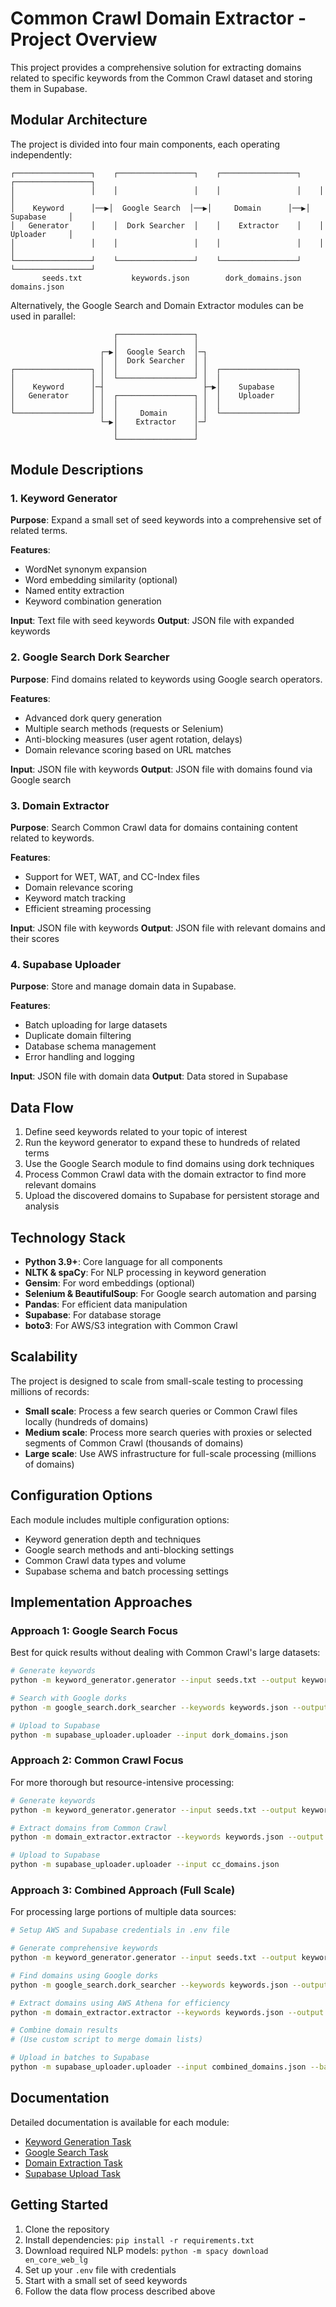 # Common Crawl Domain Extractor - Project Overview

This project provides a comprehensive solution for extracting domains related to specific keywords from the Common Crawl dataset and storing them in Supabase.

## Modular Architecture

The project is divided into four main components, each operating independently:

```
┌─────────────────┐    ┌─────────────────┐    ┌─────────────────┐    ┌─────────────────┐
│                 │    │                 │    │                 │    │                 │
│    Keyword      │──▶│  Google Search  │──▶│     Domain      │──▶│    Supabase     │
│   Generator     │    │  Dork Searcher  │    │    Extractor    │    │    Uploader     │
│                 │    │                 │    │                 │    │                 │
└─────────────────┘    └─────────────────┘    └─────────────────┘    └─────────────────┘
       seeds.txt           keywords.json        dork_domains.json       domains.json
```

Alternatively, the Google Search and Domain Extractor modules can be used in parallel:

```
                       ┌─────────────────┐
                       │                 │
                    ┌─▶│  Google Search  │─┐
                    │  │  Dork Searcher  │ │
┌─────────────────┐ │  │                 │ │  ┌─────────────────┐
│                 │ │  └─────────────────┘ │  │                 │
│    Keyword      │─┤                      ├─▶│    Supabase     │
│   Generator     │ │  ┌─────────────────┐ │  │    Uploader     │
│                 │ │  │                 │ │  │                 │
└─────────────────┘ │  │     Domain      │ │  └─────────────────┘
                    └─▶│    Extractor    │─┘
                       │                 │
                       └─────────────────┘
```

## Module Descriptions

### 1. Keyword Generator

**Purpose**: Expand a small set of seed keywords into a comprehensive set of related terms.

**Features**:
- WordNet synonym expansion
- Word embedding similarity (optional)
- Named entity extraction
- Keyword combination generation

**Input**: Text file with seed keywords
**Output**: JSON file with expanded keywords

### 2. Google Search Dork Searcher

**Purpose**: Find domains related to keywords using Google search operators.

**Features**:
- Advanced dork query generation
- Multiple search methods (requests or Selenium)
- Anti-blocking measures (user agent rotation, delays)
- Domain relevance scoring based on URL matches

**Input**: JSON file with keywords
**Output**: JSON file with domains found via Google search

### 3. Domain Extractor

**Purpose**: Search Common Crawl data for domains containing content related to keywords.

**Features**:
- Support for WET, WAT, and CC-Index files
- Domain relevance scoring
- Keyword match tracking
- Efficient streaming processing

**Input**: JSON file with keywords
**Output**: JSON file with relevant domains and their scores

### 4. Supabase Uploader

**Purpose**: Store and manage domain data in Supabase.

**Features**:
- Batch uploading for large datasets
- Duplicate domain filtering
- Database schema management
- Error handling and logging

**Input**: JSON file with domain data
**Output**: Data stored in Supabase

## Data Flow

1. Define seed keywords related to your topic of interest
2. Run the keyword generator to expand these to hundreds of related terms
3. Use the Google Search module to find domains using dork techniques
4. Process Common Crawl data with the domain extractor to find more relevant domains
5. Upload the discovered domains to Supabase for persistent storage and analysis

## Technology Stack

- **Python 3.9+**: Core language for all components
- **NLTK & spaCy**: For NLP processing in keyword generation
- **Gensim**: For word embeddings (optional)
- **Selenium & BeautifulSoup**: For Google search automation and parsing
- **Pandas**: For efficient data manipulation
- **Supabase**: For database storage
- **boto3**: For AWS/S3 integration with Common Crawl

## Scalability

The project is designed to scale from small-scale testing to processing millions of records:

- **Small scale**: Process a few search queries or Common Crawl files locally (hundreds of domains)
- **Medium scale**: Process more search queries with proxies or selected segments of Common Crawl (thousands of domains)
- **Large scale**: Use AWS infrastructure for full-scale processing (millions of domains)

## Configuration Options

Each module includes multiple configuration options:

- Keyword generation depth and techniques
- Google search methods and anti-blocking settings
- Common Crawl data types and volume
- Supabase schema and batch processing settings

## Implementation Approaches

### Approach 1: Google Search Focus

Best for quick results without dealing with Common Crawl's large datasets:

```bash
# Generate keywords
python -m keyword_generator.generator --input seeds.txt --output keywords.json

# Search with Google dorks
python -m google_search.dork_searcher --keywords keywords.json --output dork_domains.json --use-selenium

# Upload to Supabase
python -m supabase_uploader.uploader --input dork_domains.json
```

### Approach 2: Common Crawl Focus

For more thorough but resource-intensive processing:

```bash
# Generate keywords
python -m keyword_generator.generator --input seeds.txt --output keywords.json

# Extract domains from Common Crawl
python -m domain_extractor.extractor --keywords keywords.json --output cc_domains.json --crawl-type wet --limit 1000

# Upload to Supabase
python -m supabase_uploader.uploader --input cc_domains.json
```

### Approach 3: Combined Approach (Full Scale)

For processing large portions of multiple data sources:

```bash
# Setup AWS and Supabase credentials in .env file

# Generate comprehensive keywords
python -m keyword_generator.generator --input seeds.txt --output keywords.json --use-embeddings

# Find domains using Google dorks
python -m google_search.dork_searcher --keywords keywords.json --output dork_domains.json --use-selenium --max-dorks 30

# Extract domains using AWS Athena for efficiency
python -m domain_extractor.extractor --keywords keywords.json --output cc_domains.json --crawl-type cc-index --use-athena --limit 10000

# Combine domain results
# (Use custom script to merge domain lists)

# Upload in batches to Supabase
python -m supabase_uploader.uploader --input combined_domains.json --batch-size 200
```

## Documentation

Detailed documentation is available for each module:

- [Keyword Generation Task](docs_keyword_generation.md)
- [Google Search Task](docs_google_search.md)
- [Domain Extraction Task](docs_domain_extraction.md)
- [Supabase Upload Task](docs_supabase_upload.md)

## Getting Started

1. Clone the repository
2. Install dependencies: `pip install -r requirements.txt`
3. Download required NLP models: `python -m spacy download en_core_web_lg`
4. Set up your `.env` file with credentials
5. Start with a small set of seed keywords
6. Follow the data flow process described above 